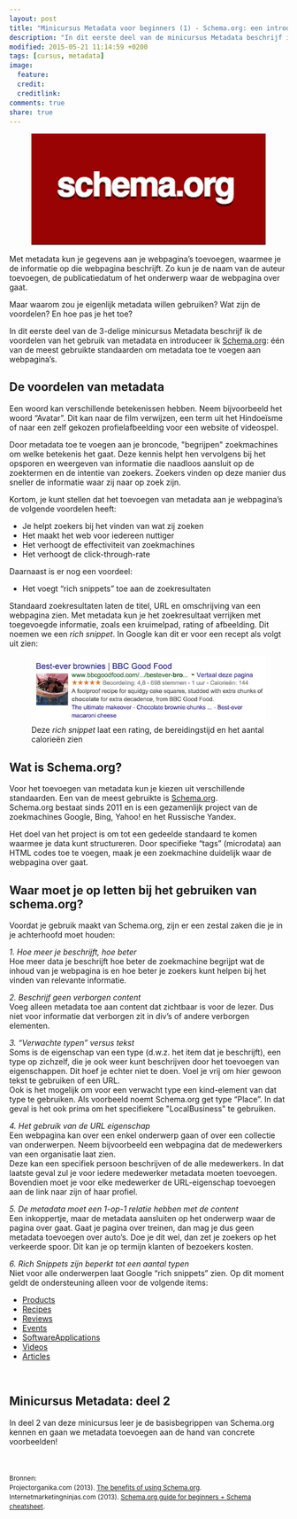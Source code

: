 ```yaml
---
layout: post
title: "Minicursus Metadata voor beginners (1) - Schema.org: een introductie"
description: "In dit eerste deel van de minicursus Metadata beschrijf ik de voordelen van het gebruik van metadata en introduceer ik Schema.org."
modified: 2015-05-21 11:14:59 +0200
tags: [cursus, metadata]
image:
  feature: 
  credit: 
  creditlink: 
comments: true
share: true
---
```


<figure>
<img
src="/images/schema-org.png" alt="Het logo van Schema.org">
</figure>

Met metadata kun je gegevens aan je webpagina’s toevoegen, waarmee je
de informatie op die webpagina beschrijft. Zo kun je de naam van de
auteur toevoegen, de publicatiedatum of het onderwerp waar de
webpagina over gaat.

Maar waarom zou je eigenlijk metadata willen gebruiken? Wat zijn de voordelen?
En hoe pas je het toe? 

In dit eerste deel van de 3-delige minicursus Metadata beschrijf ik de
voordelen van het gebruik van metadata en introduceer ik <a
href="http://schema.org/">Schema.org</a>: één van de meest gebruikte
standaarden om metadata toe te voegen aan webpagina’s.


<h2>De voordelen van metadata</h2>

Een woord kan verschillende betekenissen hebben. Neem bijvoorbeeld het
woord “Avatar”. Dit kan naar de film verwijzen, een term uit het
Hindoeïsme of naar een zelf gekozen profielafbeelding voor een website
of videospel.


Door metadata toe te voegen aan je broncode, "begrijpen" zoekmachines
om welke  betekenis het gaat. Deze kennis helpt hen vervolgens bij het
opsporen en weergeven van informatie die naadloos aansluit op de
zoektermen en de intentie van zoekers. Zoekers vinden op deze manier
dus sneller de informatie waar zij naar op zoek zijn.


Kortom, je kunt stellen dat het toevoegen van metadata aan je
webpagina’s de volgende voordelen heeft:<br>

<ul>
<li>Je helpt zoekers bij het vinden van wat zij zoeken</li>
<li>Het maakt het web voor iedereen nuttiger</li>
<li>Het verhoogt de effectiviteit van zoekmachines</li>
<li>Het verhoogt de click-through-rate</li>
</ul>

Daarnaast is er nog een voordeel:

<ul>
<li>Het voegt “rich snippets” toe aan de zoekresultaten</li>
</ul>


Standaard zoekresultaten laten de titel, URL en omschrijving van een
webpagina zien. Met metadata kun je het zoekresultaat verrijken met
toegevoegde informatie, zoals een kruimelpad, rating of
afbeelding. Dit noemen we een <em>rich snippet</em>. In Google kan dit
er voor een recept als volgt uit zien:<br>

<figure>
<img
src="/images/rich-snippet-chocolate-brownies.jpg" alt="Een rich
snippet van het recept van en chocolade brownie, zoals getoond door
Google">
<figcaption> Deze <em>rich snippet</em> laat een rating, de bereidingstijd en het
aantal calorieën zien </figcaption>
</figure>

<h2>Wat is Schema.org?</h2>
Voor het toevoegen van metadata kun je kiezen uit verschillende
standaarden. Een van de meest gebruikte is <a
href="http://schema.org/">Schema.org</a>.<br>
Schema.org bestaat sinds 2011 en is een gezamenlijk project van de
zoekmachines Google, Bing, Yahoo! en het Russische Yandex.


Het doel van het project is om tot een gedeelde standaard te komen waarmee je data kunt structureren. Door specifieke “tags” (microdata) aan HTML codes toe te voegen, maak je een zoekmachine duidelijk waar de webpagina over gaat. 

<h2>Waar moet je op letten bij het gebruiken van schema.org?</h2>
Voordat je gebruik maakt van Schema.org, zijn er een zestal zaken die je in je achterhoofd moet houden: 

<em>1. Hoe meer je beschrijft, hoe beter</em><br>
Hoe meer data je beschrijft hoe beter de zoekmachine begrijpt wat de inhoud van je webpagina is en hoe beter je zoekers kunt helpen bij het vinden van relevante informatie. 


<em>2. Beschrijf geen verborgen content</em><br>
Voeg alleen metadata toe aan content dat zichtbaar is voor de lezer. Dus niet voor informatie dat verborgen zit in div’s of andere verborgen elementen. 

<em>3. “Verwachte typen” versus tekst</em><br>
Soms is de eigenschap van een type (d.w.z. het item dat je beschrijft), een type op zichzelf, die je ook weer kunt beschrijven door het toevoegen van eigenschappen. Dit hoef je echter niet te doen. Voel je vrij om hier gewoon tekst te gebruiken of een URL.<br>
Ook is het mogelijk om voor een verwacht type een kind-element van dat type te gebruiken. Als voorbeeld noemt Schema.org get type “Place”. In dat geval is het ook prima om het specifiekere "LocalBusiness" te gebruiken. 

<em>4. Het gebruik van de URL eigenschap</em><br>
Een webpagina kan over een enkel onderwerp gaan of over een collectie van onderwerpen. Neem bijvoorbeeld een webpagina dat de medewerkers van een organisatie laat zien.<br>
Deze kan een specifiek persoon beschrijven of de alle medewerkers. In dat laatste geval zul je voor iedere medewerker metadata moeten toevoegen. Bovendien moet je voor elke medewerker de URL-eigenschap toevoegen aan de link naar zijn of haar profiel. 

<em>5. De metadata moet een 1-op-1 relatie hebben met de content</em><br>
Een inkoppertje, maar de metadata aansluiten op het onderwerp waar de pagina over gaat. Gaat je pagina over treinen, dan mag je dus geen metadata toevoegen over auto’s. 
Doe je dit wel, dan zet je zoekers op het verkeerde spoor. Dit kan je op termijn klanten of bezoekers kosten. 

<em>6. Rich Snippets zijn beperkt tot een aantal typen</em><br>
Niet voor alle onderwerpen laat Google “rich snippets” zien. Op dit moment geldt de ondersteuning alleen voor de volgende items:
<ul>
<li><a href="https://developers.google.com/structured-data/rich-snippets/products ">Products</a></li>
<li><a href="https://developers.google.com/structured-data/rich-snippets/products">Recipes</a></li>
<li><a href="https://developers.google.com/structured-data/rich-snippets/reviews">Reviews</a></li>
<li><a href="https://developers.google.com/structured-data/rich-snippets/reviews">Events</a></li>
<li><a href="https://developers.google.com/structured-data/rich-snippets/sw-app">SoftwareApplications</a></li>
<li><a href="https://developers.google.com/structured-data/rich-snippets/videos">Videos</a></li> 
<li><a href="https://developers.google.com/structured-data/rich-snippets/articles">Articles</a></li>
</ul>

<br>

<h2>Minicursus Metadata: deel 2</h2>
In deel 2 van deze minicursus leer je de basisbegrippen van Schema.org kennen en gaan we metadata toevoegen aan de hand van concrete voorbeelden!

<br><br>
<small>Bronnen:<br>
Projectorganika.com (2013). <a
href="http://projectorganika.com/search-engine-optimization/the-benefits-of-using-schema-org/">The
benefits of using Schema.org</a>.<br>
Internetmarketingninjas.com (2013). <a
href="http://www.internetmarketingninjas.com/blog/search-engine-optimization/schema-org-guide-beginners-cheatsheet/">Schema.org
guide for beginners + Schema cheatsheet</a>.<br>
</small>
